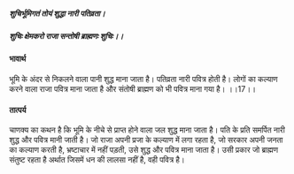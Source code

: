##### शुचिर्भूमिगतं तोयं शुद्धा नारी पतिव्रता।
##### शुचिः क्षेमकरो राजा सन्तोषी ब्राह्मणः शुचिः।। 

#### भावार्थ

भूमि के अंदर से निकलने वाला पानी शुद्ध माना जाता है। पतिव्रता नारी पवित्र होती है। लोगों का कल्याण करने वाला राजा पवित्र माना जाता है और संतोषी ब्राह्मण को भी पवित्र माना गया है। ।।17।।

#### तात्पर्य

चाणक्य का कथन है कि भूमि के नीचे से प्राप्त होने वाला जल शुद्ध माना जाता है। पति के प्रति समर्पित नारी शुद्ध और पवित्र मानी जाती है। जो राजा अपनी प्रजा के कल्याण में लगा रहता है, जो सरकार अपनी जनता का कल्याण करती है, भ्रष्टाचार में नहीं पड़ती, उसे शुद्ध और पवित्र माना जाता है। उसी प्रकार जो ब्राह्मण संतुष्ट रहता है अर्थात जिसमें धन की लालसा नहीं है, वही पवित्र है।